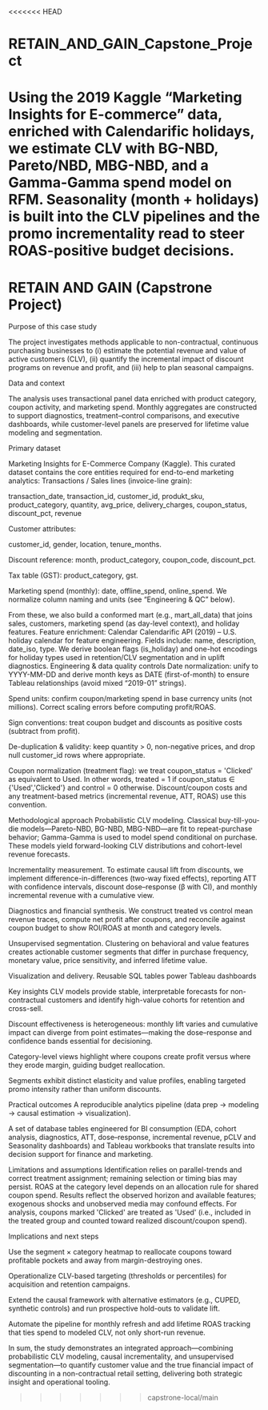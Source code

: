 <<<<<<< HEAD
# RETAIN_AND_GAIN_Capstone_Project
Using the 2019 Kaggle “Marketing Insights for E-commerce” data, enriched with Calendarific holidays, we estimate CLV with BG-NBD, Pareto/NBD, MBG-NBD, and a Gamma-Gamma spend model on RFM. Seasonality (month + holidays) is built into the CLV pipelines and the promo incrementality read to steer ROAS-positive budget decisions.
=======
# RETAIN AND GAIN (Capstrone Project)

Purpose of this case study

 The project investigates methods applicable to non-contractual, continuous purchasing businesses to (i) estimate the potential revenue and value of active customers (CLV), (ii) quantify the incremental impact of discount programs on revenue and profit, and (iii) help to plan seasonal campaigns.

Data and context

The analysis uses transactional panel data enriched with product category, coupon activity, and marketing spend. Monthly aggregates are constructed to support diagnostics, treatment–control comparisons, and executive dashboards, while customer-level panels are preserved for lifetime value modeling and segmentation.

Primary dataset

Marketing Insights for E-Commerce Company (Kaggle). This curated dataset contains the core entities required for end-to-end marketing analytics:
Transactions / Sales lines (invoice-line grain):

 transaction_date, transaction_id, customer_id, produkt_sku, product_category, quantity, avg_price, delivery_charges, coupon_status, discount_pct, revenue 

Customer attributes:

 customer_id, gender, location, tenure_months.

Discount reference:
 month, product_category, coupon_code, discount_pct.

Tax table (GST):
 product_category, gst.


Marketing spend (monthly):
 date, offline_spend, online_spend.
 We normalize column naming and units (see “Engineering & QC” below).


From these, we also build a conformed mart (e.g., mart_all_data) that joins sales, customers, marketing spend (as day-level context), and holiday features.
Feature enrichment: Calendar
Calendarific API (2019) – U.S. holiday calendar for feature engineering. Fields include:
name, description, date_iso, type.
 We derive boolean flags (is_holiday) and one-hot encodings for holiday types used in retention/CLV segmentation and in uplift diagnostics.
Engineering & data quality controls
Date normalization: unify to YYYY-MM-DD and derive month keys as DATE (first-of-month) to ensure Tableau relationships (avoid mixed “2019-01” strings).


Spend units: confirm coupon/marketing spend in base currency units (not millions). Correct scaling errors before computing profit/ROAS.


Sign conventions: treat coupon budget and discounts as positive costs (subtract from profit).


De-duplication & validity: keep quantity > 0, non-negative prices, and drop null customer_id rows where appropriate.

Coupon normalization (treatment flag): we treat coupon_status = 'Clicked' as equivalent to Used. In other words, treated = 1 if coupon_status ∈ {'Used','Clicked'} and control = 0 otherwise. Discount/coupon costs and any treatment-based metrics (incremental revenue, ATT, ROAS) use this convention.


Methodological approach
Probabilistic CLV modeling. Classical buy-till-you-die models—Pareto-NBD, BG-NBD, MBG-NBD—are fit to repeat-purchase behavior; Gamma-Gamma is used to model spend conditional on purchase. These models yield forward-looking CLV distributions and cohort-level revenue forecasts.

Incrementality measurement. To estimate causal lift from discounts, we implement difference-in-differences (two-way fixed effects), reporting ATT with confidence intervals, discount dose–response (β with CI), and monthly incremental revenue with a cumulative view.


Diagnostics and financial synthesis. We construct treated vs control mean revenue traces, compute net profit after coupons, and reconcile against coupon budget to show ROI/ROAS at month and category levels.


Unsupervised segmentation. Clustering on behavioral and value features creates actionable customer segments that differ in purchase frequency, monetary value, price sensitivity, and inferred lifetime value.


Visualization and delivery. Reusable SQL tables power Tableau dashboards


Key insights 
CLV models provide stable, interpretable forecasts for non-contractual customers and identify high-value cohorts for retention and cross-sell.

Discount effectiveness is heterogeneous: monthly lift varies and cumulative impact can diverge from point estimates—making the dose–response and confidence bands essential for decisioning.

Category-level views highlight where coupons create profit versus where they erode margin, guiding budget reallocation.


Segments exhibit distinct elasticity and value profiles, enabling targeted promo intensity rather than uniform discounts.


Practical outcomes
A reproducible analytics pipeline (data prep → modeling → causal estimation → visualization).


A set of database tables engineered for BI consumption (EDA, cohort analysis, diagnostics, ATT, dose–response, incremental revenue, pCLV and Seasonality dashboards) and Tableau workbooks that translate results into decision support for finance and marketing.


Limitations and assumptions
Identification relies on parallel-trends and correct treatment assignment; remaining selection or timing bias may persist.
ROAS at the category level depends on an allocation rule for shared coupon spend.
Results reflect the observed horizon and available features; exogenous shocks and unobserved media may confound effects.
For analysis, coupons marked 'Clicked' are treated as 'Used' (i.e., included in the treated group and counted toward realized discount/coupon spend).


Implications and next steps

Use the segment × category heatmap to reallocate coupons toward profitable pockets and away from margin-destroying ones.


Operationalize CLV-based targeting (thresholds or percentiles) for acquisition and retention campaigns.


Extend the causal framework with alternative estimators (e.g., CUPED, synthetic controls) and run prospective hold-outs to validate lift.


Automate the pipeline for monthly refresh and add lifetime ROAS tracking that ties spend to modeled CLV, not only short-run revenue.

In sum, the study demonstrates an integrated approach—combining probabilistic CLV modeling, causal incrementality, and unsupervised segmentation—to quantify customer value and the true financial impact of discounting in a non-contractual retail setting, delivering both strategic insight and operational tooling.


>>>>>>> capstrone-local/main
